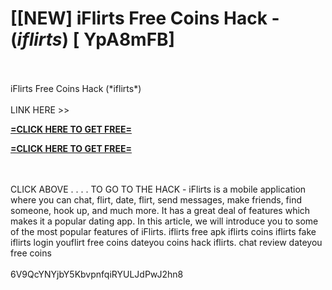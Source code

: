 # [[NEW] iFlirts Free Coins Hack - (*iflirts*) [ YpA8mFB]
<br>
<br>iFlirts Free Coins Hack (*iflirts*)
<br>
<br>LINK HERE >> 

**[=CLICK HERE TO GET FREE=](https://www.google.com/url?q=https%3A%2F%2Fappbitly.com%2FuxHKU)**


**[=CLICK HERE TO GET FREE=](https://www.google.com/url?q=https%3A%2F%2Fappbitly.com%2FuxHKU)**


<br>
<br>CLICK  ABOVE . . . .  TO GO TO THE HACK - iFlirts is a mobile application where you can chat, flirt, date, flirt, send messages, make friends, find someone, hook up, and much more.  It has a great deal of features which makes it a popular dating app.  In this article, we will introduce you to some of the most popular features of iFlirts.  iflirts free apk iflirts coins iflirts fake iflirts login youflirt free coins dateyou coins hack iflirts. chat review dateyou free coins
<br>
<br>6V9QcYNYjbY5KbvpnfqiRYULJdPwJ2hn8
<br>
